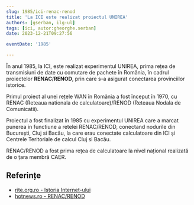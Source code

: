 ```yaml
---
slug: 1985/ici-renac-renod
title: 'La ICI este realizat proiectul UNIREA'
authors: [gserban, ilg-ul]
tags: [ici, autor:gheorghe.serban]
date: 2023-12-21T09:27:56

eventDate: '1985'

---
```


În anul 1985, la ICI, este realizat experimentul UNIREA,
prima rețea de transmisiuni de date cu comutare de
pachete în România, în cadrul proiectelor **RENAC**/**RENOD**,
prin care s-a asigurat conectarea provinciilor istorice.

<!-- truncate -->

Primul proiect al unei rețele WAN în România
a fost început în 1970, cu RENAC (Reteaua nationala de calculatoare)/RENOD
(Reteaua Nodala de Comunicatii).

Proiectul a fost finalizat în 1985 cu experimentul UNIREA care a marcat
punerea in functiune a retelei RENAC/RENOD, conectand nodurile din București,
Cluj si Bacău, la care erau conectate calculatoare din ICI și Centrele
Teritoriale de calcul Cluj si Bacău.

RENAC/RENOD a fost prima rețea de calculatoare la nivel național realizată
de o țara membră CAER.

## Referințe

- [rite.org.ro - Istoria Internet-ului](https://rite.org.ro/istoria-internetului/)
- [hotnews.ro - RENAC/RENOD](https://economie.hotnews.ro/stiri-20_ani_internet-16054489-cum-creat-unirea-digitala-provinciilor-istorice-ale-romaniei-prima-retea-calculatoare-din-tara-solutii-informatice-dezvoltau-laboratoarele-lor-urss-sua.htm)

